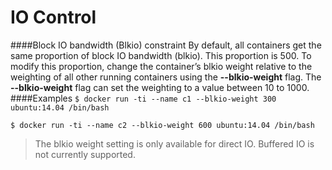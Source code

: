 # IO Control

####Block IO bandwidth (Blkio) constraint
By default, all containers get the same proportion of block IO bandwidth (blkio). This proportion is 500. To modify this proportion, change the container’s blkio weight relative to the weighting of all other running containers using the **--blkio-weight** flag.
The **--blkio-weight** flag can set the weighting to a value between 10 to 1000.
####Examples
```$ docker run -ti --name c1 --blkio-weight 300 ubuntu:14.04 /bin/bash```

```$ docker run -ti --name c2 --blkio-weight 600 ubuntu:14.04 /bin/bash```

>The blkio weight setting is only available for direct IO. Buffered IO is not currently supported.

